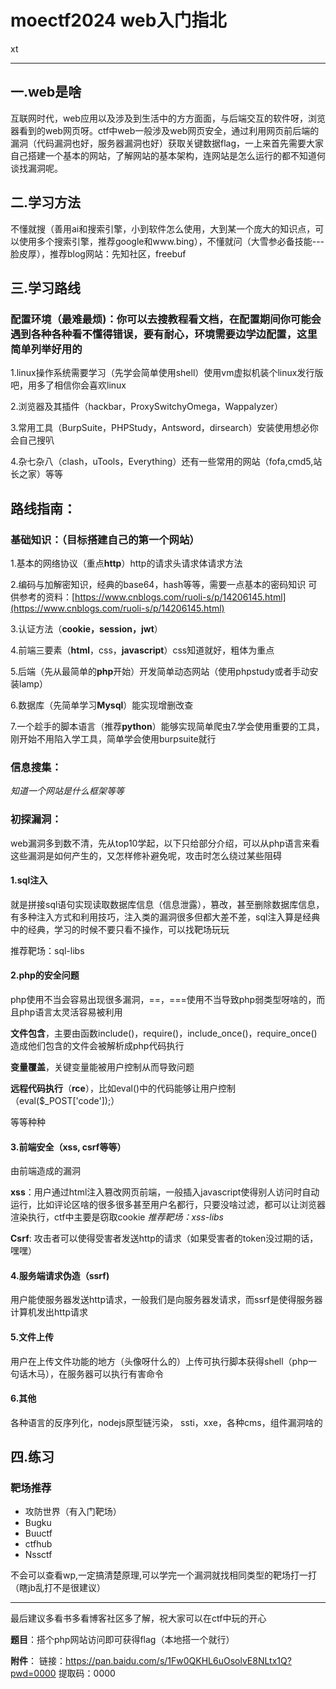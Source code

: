 # moectf2024 web入门指北

xt

---

## 一.web是啥

互联网时代，web应用以及涉及到生活中的方方面面，与后端交互的软件呀，浏览器看到的web网页呀。ctf中web一般涉及web网页安全，通过利用网页前后端的漏洞（代码漏洞也好，服务器漏洞也好）获取关键数据flag，一上来首先需要大家自己搭建一个基本的网站，了解网站的基本架构，连网站是怎么运行的都不知道何谈找漏洞呢。

## 二.学习方法

不懂就搜（善用ai和搜索引擎，小到软件怎么使用，大到某一个庞大的知识点，可以使用多个搜索引擎，推荐google和www.bing），不懂就问（大雪参必备技能---脸皮厚），推荐blog网站：先知社区，freebuf

## 三.学习路线

### 配置环境（最难最烦)：你可以去搜教程看文档，在配置期间你可能会遇到各种各种看不懂得错误，要有耐心，环境需要边学边配置，这里简单列举好用的

1.linux操作系统需要学习（先学会简单使用shell）使用vm虚拟机装个linux发行版吧，用多了相信你会喜欢linux

2.浏览器及其插件（hackbar，ProxySwitchyOmega，Wappalyzer）

3.常用工具（BurpSuite，PHPStudy，Antsword，dirsearch）安装使用想必你会自己搜叭

4.杂七杂八（clash，uTools，Everything）还有一些常用的网站（fofa,cmd5,站长之家）等等

## 路线指南：

### 基础知识：（目标搭建自己的第一个网站）

1.基本的网络协议（重点**http**）http的请求头请求体请求方法

2.编码与加解密知识，经典的base64，hash等等，需要一点基本的密码知识
可供参考的资料：[https://www.cnblogs.com/ruoli-s/p/14206145.html](https://www.cnblogs.com/ruoli-s/p/14206145.html)

3.认证方法（**cookie，session，jwt**）

4.前端三要素（**html**，css，**javascript**）css知道就好，粗体为重点

5.后端（先从最简单的**php**开始）开发简单动态网站（使用phpstudy或者手动安装lamp）

6.数据库（先简单学习**Mysql**）能实现增删改查

7.一个趁手的脚本语言（推荐**python**）能够实现简单爬虫7.学会使用重要的工具，刚开始不用陷入学工具，简单学会使用burpsuite就行

### 信息搜集：

*知道一个网站是什么框架等等*

### 初探漏洞：

web漏洞多到数不清，先从top10学起，以下只给部分介绍，可以从php语言来看这些漏洞是如何产生的，又怎样修补避免呢，攻击时怎么绕过某些阻碍

#### 1.sql注入

就是拼接sql语句实现读取数据库信息（信息泄露），篡改，甚至删除数据库信息，有多种注入方式和利用技巧，注入类的漏洞很多但都大差不差，sql注入算是经典中的经典，学习的时候不要只看不操作，可以找靶场玩玩

推荐靶场：sql-libs

#### 2.php的安全问题

php使用不当会容易出现很多漏洞，==，===使用不当导致php弱类型呀啥的，而且php语言太灵活容易被利用

**文件包含**，主要由函数include()，require()，include\_once()，require\_once()造成他们包含的文件会被解析成php代码执行

**变量覆盖**，关键变量能被用户控制从而导致问题

**远程代码执行**（**rce**），比如eval()中的代码能够让用户控制（eval(\$\_POST['code']);）

等等种种

#### 3.前端安全（xss, csrf等等）

由前端造成的漏洞

**xss**：用户通过html注入篡改网页前端，一般插入javascript使得别人访问时自动运行，比如评论区啥的很多很多甚至用户名都行，只要没啥过滤，都可以让浏览器渲染执行，ctf中主要是窃取cookie
*推荐靶场：xss-libs*

**Csrf**: 攻击者可以使得受害者发送http的请求（如果受害者的token没过期的话，嘿嘿）

#### 4.服务端请求伪造（ssrf)

用户能使服务器发送http请求，一般我们是向服务器发请求，而ssrf是使得服务器计算机发出http请求

#### 5.文件上传

用户在上传文件功能的地方（头像呀什么的）上传可执行脚本获得shell（php一句话木马），在服务器可以执行有害命令

#### 6.其他

各种语言的反序列化，nodejs原型链污染， ssti，xxe，各种cms，组件漏洞啥的

## 四.练习

### 靶场推荐

* 攻防世界（有入门靶场）
* Bugku
* Buuctf
* ctfhub
* Nssctf

不会可以查看wp,一定搞清楚原理,可以学完一个漏洞就找相同类型的靶场打一打（瞎jb乱打不是很建议）

---

最后建议多看书多看博客社区多了解，祝大家可以在ctf中玩的开心

**题目**：搭个php网站访问即可获得flag（本地搭一个就行）

**附件**：
链接：https://pan.baidu.com/s/1Fw0QKHL6uOsolvE8NLtx1Q?pwd=0000
提取码：0000


